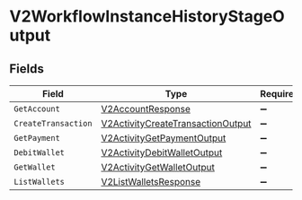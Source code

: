 # V2WorkflowInstanceHistoryStageOutput


## Fields

| Field                                                                                             | Type                                                                                              | Required                                                                                          | Description                                                                                       |
| ------------------------------------------------------------------------------------------------- | ------------------------------------------------------------------------------------------------- | ------------------------------------------------------------------------------------------------- | ------------------------------------------------------------------------------------------------- |
| `GetAccount`                                                                                      | [V2AccountResponse](../../Models/Components/V2AccountResponse.md)                                 | :heavy_minus_sign:                                                                                | N/A                                                                                               |
| `CreateTransaction`                                                                               | [V2ActivityCreateTransactionOutput](../../Models/Components/V2ActivityCreateTransactionOutput.md) | :heavy_minus_sign:                                                                                | N/A                                                                                               |
| `GetPayment`                                                                                      | [V2ActivityGetPaymentOutput](../../Models/Components/V2ActivityGetPaymentOutput.md)               | :heavy_minus_sign:                                                                                | N/A                                                                                               |
| `DebitWallet`                                                                                     | [V2ActivityDebitWalletOutput](../../Models/Components/V2ActivityDebitWalletOutput.md)             | :heavy_minus_sign:                                                                                | N/A                                                                                               |
| `GetWallet`                                                                                       | [V2ActivityGetWalletOutput](../../Models/Components/V2ActivityGetWalletOutput.md)                 | :heavy_minus_sign:                                                                                | N/A                                                                                               |
| `ListWallets`                                                                                     | [V2ListWalletsResponse](../../Models/Components/V2ListWalletsResponse.md)                         | :heavy_minus_sign:                                                                                | N/A                                                                                               |